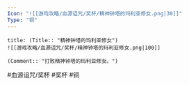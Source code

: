 ```yaml
---
Icon: "![[游戏攻略/血源诅咒/奖杯/精神钟塔的玛利亚修女.png|30]]"
Type: "铜"
---
```

```ad-common-bronze-trophy
title: (Title:: "精神钟塔的玛利亚修女")
![[游戏攻略/血源诅咒/奖杯/精神钟塔的玛利亚修女.png|100]]

(Comment:: "打败精神钟塔的玛利亚修女。")
```

#血源诅咒/奖杯 #奖杯 #铜
